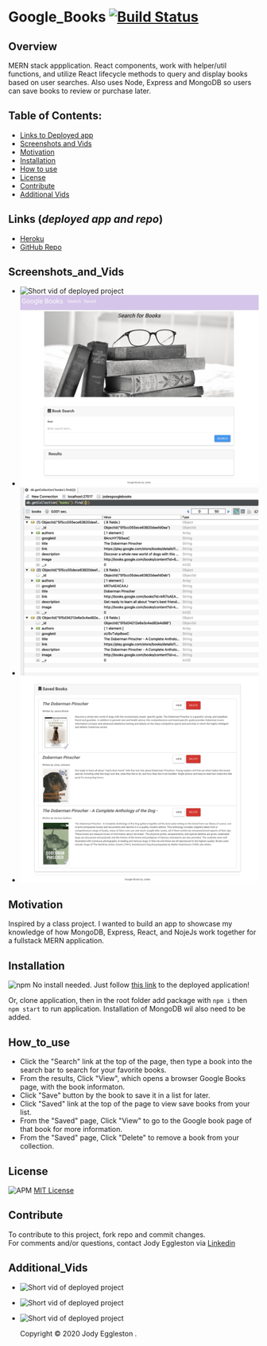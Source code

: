 # Google_Books [![Build Status](https://travis-ci.com/jmeggles/Google_Books.svg?branch=master)](https://travis-ci.com/jmeggles/Google_Books)

  ## Overview 
  MERN stack appplication.  React components, work with helper/util functions, and utilize React lifecycle methods to query and display books based on user searches. Also uses Node, Express and MongoDB so users can save books to review or purchase later.

  ## Table of Contents:
  - [Links to Deployed app](#Links (*deployed app and repo*))
  - [Screenshots and Vids](#Screenshots_and_Vids)
  - [Motivation](#Motivation)
  - [Installation](#Installation)
  - [How to use](#How_to_use)
  - [License](#License)
  - [Contribute](#Contribute)
  - [Additional Vids](#Additional_Vids)

 ## Links (*deployed app and repo*)
  - [Heroku](https://googlebooks-mern.herokuapp.com)
  - [GitHub Repo](https://github.com/jmeggles/Google_Books)

 ## Screenshots_and_Vids 
  - ![Short vid of deployed project](https://media.giphy.com/media/dWlOQZ0zkvVHWn0cwr/giphy.gif)
  - ![Screenshot of deployed project](./client/public/assets/images/screenshot1.png)  
  - ![Screenshot of deployed project](./client/public/assets/images/screenshot2.png)
  - ![Screenshot of deployed project](./client/public/assets/images/screenshot3.png)  
  
  ## Motivation
  Inspired by a class project. I wanted to build an app to showcase my knowledge of how MongoDB, Express, React, and NojeJs work together for a fullstack MERN application.

  ## Installation 
  ![npm](https://img.shields.io/npm/v/npm?color=pink&style=plastic) 
  No install needed. Just follow [this link](https://googlebooks-mern.herokuapp.com) to the deployed application!

  Or, clone application, then in the root folder add package with `npm i` then `npm start` to run application. Installation of MongoDB wil also need to be added. 

  ## How_to_use
  - Click the "Search" link at the top of the page, then type a book into the search bar to search for your favorite books. 
  - From the results, Click "View", which opens a browser Google Books page, with the book informaton.
  - Click "Save" button by the book to save it in a list for later.
  - Click "Saved" link at the top of the page to view save books from your list.
  - From the "Saved" page, Click "View" to go to the Google book page of that book for more information. 
  - From the "Saved" page, Click "Delete" to remove a book from your collection.

  ## License 
  ![APM](https://img.shields.io/apm/l/npm?color=pink&style=plastic)
  [MIT License](https://opensource.org/licenses/MIT)
  
  ## Contribute
  To contribute to this project, fork repo and commit changes.  
  For comments and/or questions, contact Jody Eggleston via 
  [Linkedin](https://www.linkedin.com/in/jody-eggleston/)

  ## Additional_Vids
- ![Short vid of deployed project](https://media.giphy.com/media/f9GRAkhATzGyBqzZIo/giphy.gif)
- ![Short vid of deployed project](https://media.giphy.com/media/IeuBSyKSrXslltGHro/giphy.gif)
- ![Short vid of deployed project](https://media.giphy.com/media/jQQgw3gEUzfxcuesfU/giphy.gif)

  Copyright © 2020 Jody Eggleston .
